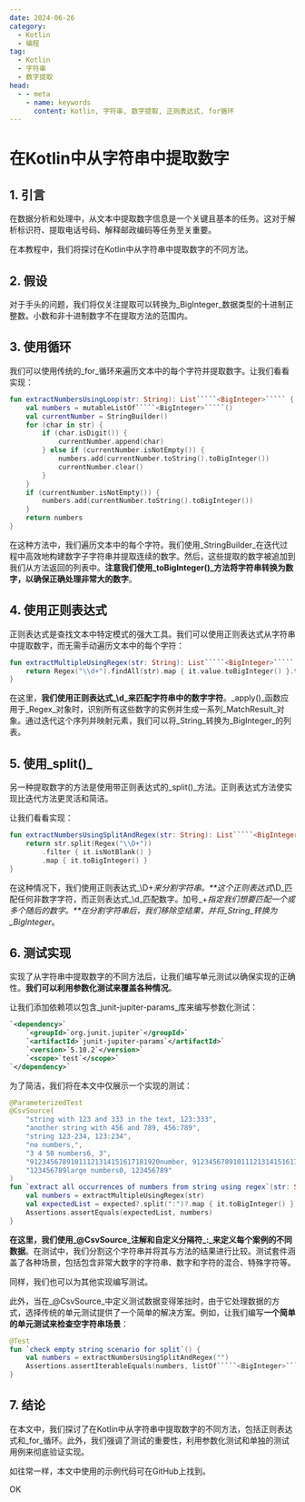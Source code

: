 ```yaml
---
date: 2024-06-26
category:
  - Kotlin
  - 编程
tag:
  - Kotlin
  - 字符串
  - 数字提取
head:
  - - meta
    - name: keywords
      content: Kotlin, 字符串, 数字提取, 正则表达式, for循环
---
```


# 在Kotlin中从字符串中提取数字

## 1. 引言

在数据分析和处理中，从文本中提取数字信息是一个关键且基本的任务。这对于解析标识符、提取电话号码、解释邮政编码等任务至关重要。

在本教程中，我们将探讨在Kotlin中从字符串中提取数字的不同方法。

## 2. 假设

对于手头的问题，我们将仅关注提取可以转换为_BigInteger_数据类型的十进制正整数。小数和非十进制数字不在提取方法的范围内。

## 3. 使用循环

我们可以使用传统的_for_循环来遍历文本中的每个字符并提取数字。让我们看看实现：

```kotlin
fun extractNumbersUsingLoop(str: String): List`````<BigInteger>````` {
    val numbers = mutableListOf`````<BigInteger>`````()
    val currentNumber = StringBuilder()
    for (char in str) {
        if (char.isDigit()) {
            currentNumber.append(char)
        } else if (currentNumber.isNotEmpty()) {
            numbers.add(currentNumber.toString().toBigInteger())
            currentNumber.clear()
        }
    }
    if (currentNumber.isNotEmpty()) {
        numbers.add(currentNumber.toString().toBigInteger())
    }
    return numbers
}
```

在这种方法中，我们遍历文本中的每个字符。我们使用_StringBuilder_在迭代过程中高效地构建数字子字符串并提取连续的数字。然后，这些提取的数字被追加到我们从方法返回的列表中。**注意我们使用_toBigInteger()_方法将字符串转换为数字，以确保正确处理非常大的数字**。

## 4. 使用正则表达式

正则表达式是查找文本中特定模式的强大工具。我们可以使用正则表达式从字符串中提取数字，而无需手动遍历文本中的每个字符：

```kotlin
fun extractMultipleUsingRegex(str: String): List`````<BigInteger>````` {
    return Regex("\\d+").findAll(str).map { it.value.toBigInteger() }.toList()
}
```

在这里，**我们使用正则表达式_\\d_来匹配字符串中的数字字符**。_apply()_函数应用于_Regex_对象时，识别所有这些数字的实例并生成一系列_MatchResult_对象。通过迭代这个序列并映射元素，我们可以将_String_转换为_BigInteger_的列表。

## 5. 使用_split()_

另一种提取数字的方法是使用带正则表达式的_split()_方法。正则表达式方法使实现比迭代方法更灵活和简洁。

让我们看看实现：

```kotlin
fun extractNumbersUsingSplitAndRegex(str: String): List`````<BigInteger>````` {
    return str.split(Regex("\\D+"))
        .filter { it.isNotBlank() }
        .map { it.toBigInteger() }
}
```

在这种情况下，我们使用正则表达式_\\D+_来分割字符串。**这个正则表达式_\\D_匹配任何非数字字符，而正则表达式_\\d_匹配数字。加号_+_指定我们想要匹配一个或多个随后的数字。**在分割字符串后，我们移除空结果，并将_String_转换为_BigInteger_。

## 6. 测试实现

实现了从字符串中提取数字的不同方法后，让我们编写单元测试以确保实现的正确性。**我们可以利用参数化测试来覆盖各种情况**。

让我们添加依赖项以包含_junit-jupiter-params_库来编写参数化测试：

```xml
`<dependency>`
    `<groupId>`org.junit.jupiter`</groupId>`
    `<artifactId>`junit-jupiter-params`</artifactId>`
    `<version>`5.10.2`</version>`
    `<scope>`test`</scope>`
`</dependency>`
```

为了简洁，我们将在本文中仅展示一个实现的测试：

```kotlin
@ParameterizedTest
@CsvSource(
    "string with 123 and 333 in the text, 123:333",
    "another string with 456 and 789, 456:789",
    "string 123-234, 123:234",
    "no numbers,",
    "3 4 50 numbers6, 3",
    "91234567891011121314151617181920number, 91234567891011121314151617181920",
    "123456789large numbers0, 123456789"
)
fun `extract all occurrences of numbers from string using regex`(str: String, expected: String?) {
    val numbers = extractMultipleUsingRegex(str)
    val expectedList = expected?.split(":")?.map { it.toBigInteger() } ?: emptyList()
    Assertions.assertEquals(expectedList, numbers)
}
```

**在这里，我们使用_@CsvSource_注解和自定义分隔符_:_来定义每个案例的不同数据**。在测试中，我们分割这个字符串并将其与方法的结果进行比较。测试套件涵盖了各种场景，包括包含非常大数字的字符串、数字和字符的混合、特殊字符等。

同样，我们也可以为其他实现编写测试。

此外，当在_@CsvSource_中定义测试数据变得笨拙时，由于它处理数据的方式，选择传统的单元测试提供了一个简单的解决方案。例如，让我们编写**一个简单的单元测试来检查空字符串场景**：

```kotlin
@Test
fun `check empty string scenario for split`() {
    val numbers = extractNumbersUsingSplitAndRegex("")
    Assertions.assertIterableEquals(numbers, listOf`````<BigInteger>`````())
}
```

## 7. 结论

在本文中，我们探讨了在Kotlin中从字符串中提取数字的不同方法，包括正则表达式和_for_循环。此外，我们强调了测试的重要性，利用参数化测试和单独的测试用例来彻底验证实现。

如往常一样，本文中使用的示例代码可在GitHub上找到。

OK